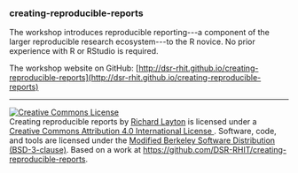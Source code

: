 ### creating-reproducible-reports

The workshop introduces reproducible reporting---a component of the  larger reproducible research ecosystem---to the R novice. No prior experience with R or RStudio is required.

The workshop website on GitHub: [http://dsr-rhit.github.io/creating-reproducible-reports](http://dsr-rhit.github.io/creating-reproducible-reports)








--- 

<p>
<a rel="license" href="http://creativecommons.org/licenses/by/4.0/"><img alt="Creative Commons License" style="border-width:0" src="https://i.creativecommons.org/l/by/4.0/88x31.png" /></a><br />
Creating reproducible reports by <a href="https://github.com/graphdr">Richard Layton</a> is licensed under a  <a rel="license" href="http://creativecommons.org/licenses/by/4.0/">
Creative Commons Attribution 4.0 International License
</a>.
Software, code, and tools are licensed under the <a href="pages/bsd3.html">Modified Berkeley Software Distribution (BSD-3-clause)</a>. 
Based on a work at <a xmlns:dct="http://purl.org/dc/terms/" href="https://github.com/DSR-RHIT/creating-reproducible-reports" rel="dct:source">https://github.com/DSR-RHIT/creating-reproducible-reports</a>.</p>
